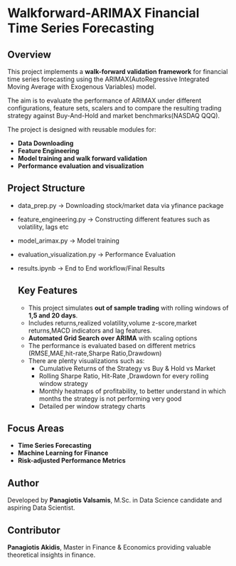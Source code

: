 # Walkforward-ARIMAX Financial Time Series Forecasting

 ## Overview
This project implements a **walk-forward validation framework** for financial time series forecasting using the ARIMAX(AutoRegressive Integrated Moving Average with Exogenous Variables) model.

The aim is to evaluate the performance of ARIMAX under different configurations, feature sets, scalers and to compare the resulting trading strategy against Buy-And-Hold and market benchmarks(NASDAQ QQQ).

The project is designed with reusable modules for:
- **Data Downloading**
- **Feature Engineering**
- **Model training and walk forward validation**
- **Performance evaluation and visualization**

## Project Structure

- data_prep.py -> Downloading stock/market data via yfinance package
- feature_engineering.py -> Constructing different features such as volatility, lags etc
- model_arimax.py -> Model training
- evaluation_visualization.py -> Performance Evaluation
- results.ipynb -> End to End workflow/Final Results

  ## Key Features

  - This project simulates **out of sample trading** with rolling windows of **1,5 and 20 days**.
  - Includes returns,realized volatility,volume z-score,market returns,MACD indicators and lag features.
  - **Automated Grid Search over ARIMA** with scaling options
  - The performance is evaluated based on different metrics (RMSE,MAE,hit-rate,Sharpe Ratio,Drawdown)
  - There are plenty visualizations such as:
     - Cumulative Returns of the Strategy vs Buy & Hold vs Market
     - Rolling Sharpe Ratio, Hit-Rate ,Drawdown for every rolling window strategy
     - Monthly heatmaps of profitability, to better understand in which months the strategy is not performing very good
     - Detailed per window strategy charts
   

## Focus Areas
- **Time Series Forecasting**
- **Machine Learning for Finance**
- **Risk-adjusted Performance Metrics**

## Author
Developed by **Panagiotis Valsamis**, M.Sc. in Data Science candidate and aspiring Data Scientist.

## Contributor
**Panagiotis Akidis**, Master in Finance & Economics providing valuable theoretical insights in finance.


  


